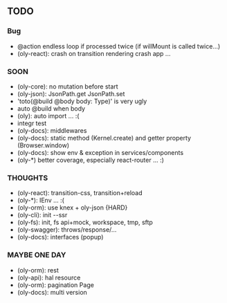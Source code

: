 ## TODO

### Bug

- @action endless loop if processed twice (if willMount is called twice...)
- (oly-react): crash on transition rendering crash app ...

### SOON

- (oly-core): no mutation before start
- (oly-json): JsonPath.get JsonPath.set
- 'toto(@build @body body: Type)' is very ugly
 - auto @build when body
- (oly): auto import ... :( 
- integr test
- (oly-docs): middlewares
- (oly-docs): static method (Kernel.create) and getter property (Browser.window)
- (oly-docs): show env & exception in services/components
- (oly-*) better coverage, especially react-router ... :)
  
### THOUGHTS

- (oly-react): transition-css, transition+reload
- (oly-*): IEnv ... :(
- (oly-orm): use knex + oly-json {HARD}
- (oly-cli): init --ssr
- (oly-fs): init, fs api+mock, workspace, tmp, sftp
- (oly-swagger): throws/response/...
- (oly-docs): interfaces (popup) 

### MAYBE ONE DAY

- (oly-orm): rest
- (oly-api): hal resource
- (oly-orm): pagination Page
- (oly-docs): multi version
